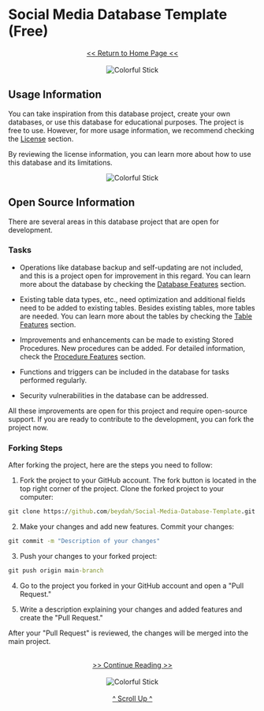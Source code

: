 # Social Media Database Template (Free)

<div style="text-align: center;">
  <a href="https://github.com/beydah/Social-Media-Database-Template">
    << Return to Home Page <<
  </a>
</div>

</br>

<div style="text-align:center;">
    <img src="https://i.imgur.com/waxVImv.png" alt="Colorful Stick">
</div>

## Usage Information

You can take inspiration from this database project, create your own databases, or use this database for educational purposes. The project is free to use. However, for more usage information, we recommend checking the [License](https://github.com/beydah/Social-Media-Database-Template/blob/main/LICENSE) section.

By reviewing the license information, you can learn more about how to use this database and its limitations.

<div style="text-align:center;">
    <img src="https://i.imgur.com/waxVImv.png" alt="Colorful Stick">
</div>

## Open Source Information

There are several areas in this database project that are open for development.

### Tasks

- Operations like database backup and self-updating are not included, and this is a project open for improvement in this regard. You can learn more about the database by checking the [Database Features](https://github.com/beydah/Social-Media-Database-Template/blob/main/DOCUMENTS/FEATURES.md#database-features) section.

- Existing table data types, etc., need optimization and additional fields need to be added to existing tables. Besides existing tables, more tables are needed. You can learn more about the tables by checking the [Table Features](https://github.com/beydah/Social-Media-Database-Template/blob/main/DOCUMENTS/FEATURES.md#table-features) section.

- Improvements and enhancements can be made to existing Stored Procedures. New procedures can be added. For detailed information, check the [Procedure Features](https://github.com/beydah/Social-Media-Database-Template/blob/main/DOCUMENTS/FEATURES.md#procedure-features) section.

- Functions and triggers can be included in the database for tasks performed regularly.

- Security vulnerabilities in the database can be addressed.

All these improvements are open for this project and require open-source support. If you are ready to contribute to the development, you can fork the project now.

### Forking Steps

After forking the project, here are the steps you need to follow:

1. Fork the project to your GitHub account. The fork button is located in the top right corner of the project. Clone the forked project to your computer:

```cmd
git clone https://github.com/beydah/Social-Media-Database-Template.git
```

2. Make your changes and add new features. Commit your changes:

```cmd
git commit -m "Description of your changes"
```

3. Push your changes to your forked project:

```cmd
git push origin main-branch
```

4. Go to the project you forked in your GitHub account and open a "Pull Request."

5. Write a description explaining your changes and added features and create the "Pull Request."

After your "Pull Request" is reviewed, the changes will be merged into the main project.

</br>

<div style="text-align: center;">
  <a href="https://github.com/beydah/Social-Media-Database-Template/blob/main/DOCUMENTS/FEATURES.md">
    >> Continue Reading >>
  </a>
</div>

</br>

<div style="text-align:center;">
    <img src="https://i.imgur.com/waxVImv.png" alt="Colorful Stick">
</div>

</br>

<div style="text-align: center;">
  <a href="#social-media-database-template-free">
    ^ Scroll Up ^
  </a>
</div>

